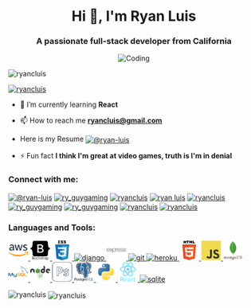 <h1 align="center">Hi 👋, I'm Ryan Luis</h1>
<h3 align="center">A passionate full-stack developer from California</h3>
<div align="center">
<img alt="Coding" width="400" src=https://media3.giphy.com/media/v1.Y2lkPTc5MGI3NjExNHo0bjB2bXFhaW1pZXg3aWRrYWRqOHh6b3d1dWFxMmFpaHk4cmtsaCZlcD12MV9pbnRlcm5hbF9naWZfYnlfaWQmY3Q9Zw/qgQUggAC3Pfv687qPC/giphy.gif>
</div>

<p align="left"> <img src="https://komarev.com/ghpvc/?username=ryancluis&label=Profile%20views&color=0e75b6&style=flat" alt="ryancluis" /> </p>

<p align="left"> <a href="https://github.com/ryo-ma/github-profile-trophy"><img src="https://github-profile-trophy.vercel.app/?username=ryancluis" alt="ryancluis" /></a> </p>

- 🌱 I’m currently learning **React**

- 📫 How to reach me **ryancluis@gmail.com**

- Here is my Resume <a href="" target="blank"><img align="center" src="https://drive.google.com/file/d/129qIULN4yXSv-cTtiSXjiQ5w3QO7MIuQ/view?usp=sharing" alt="@ryan-luis" height="30" width="40" /></a>

- ⚡ Fun fact **I think I'm great at video games, truth is I'm in denial**

<h3 align="left">Connect with me:</h3>
<p align="left">
<a href="https://codepen.io/@ryan-luis" target="blank"><img align="center" src="https://raw.githubusercontent.com/rahuldkjain/github-profile-readme-generator/master/src/images/icons/Social/codepen.svg" alt="@ryan-luis" height="30" width="40" /></a>
<a href="https://twitter.com/ry_guygaming" target="blank"><img align="center" src="https://raw.githubusercontent.com/rahuldkjain/github-profile-readme-generator/master/src/images/icons/Social/twitter.svg" alt="ry_guygaming" height="30" width="40" /></a>
<a href="https://linkedin.com/in/ryancluis" target="blank"><img align="center" src="https://raw.githubusercontent.com/rahuldkjain/github-profile-readme-generator/master/src/images/icons/Social/linked-in-alt.svg" alt="ryancluis" height="30" width="40" /></a>
<a href="https://stackoverflow.com/users/ryan luis" target="blank"><img align="center" src="https://raw.githubusercontent.com/rahuldkjain/github-profile-readme-generator/master/src/images/icons/Social/stack-overflow.svg" alt="ryan luis" height="30" width="40" /></a>
<a href="https://codesandbox.com/ryancluis" target="blank"><img align="center" src="https://raw.githubusercontent.com/rahuldkjain/github-profile-readme-generator/master/src/images/icons/Social/codesandbox.svg" alt="ryancluis" height="30" width="40" /></a>
<a href="https://instagram.com/ry_guygaming" target="blank"><img align="center" src="https://raw.githubusercontent.com/rahuldkjain/github-profile-readme-generator/master/src/images/icons/Social/instagram.svg" alt="ry_guygaming" height="30" width="40" /></a>
<a href="https://www.youtube.com/c/ry_guygaming" target="blank"><img align="center" src="https://raw.githubusercontent.com/rahuldkjain/github-profile-readme-generator/master/src/images/icons/Social/youtube.svg" alt="ry_guygaming" height="30" width="40" /></a>
<a href="https://www.codechef.com/users/ryancluis" target="blank"><img align="center" src="https://cdn.jsdelivr.net/npm/simple-icons@3.1.0/icons/codechef.svg" alt="ryancluis" height="30" width="40" /></a>
<a href="https://www.leetcode.com/ryancluis" target="blank"><img align="center" src="https://raw.githubusercontent.com/rahuldkjain/github-profile-readme-generator/master/src/images/icons/Social/leet-code.svg" alt="ryancluis" height="30" width="40" /></a>
</p>

<h3 align="left">Languages and Tools:</h3>
<p align="left"> <a href="https://aws.amazon.com" target="_blank" rel="noreferrer"> <img src="https://raw.githubusercontent.com/devicons/devicon/master/icons/amazonwebservices/amazonwebservices-original-wordmark.svg" alt="aws" width="40" height="40"/> </a> <a href="https://getbootstrap.com" target="_blank" rel="noreferrer"> <img src="https://raw.githubusercontent.com/devicons/devicon/master/icons/bootstrap/bootstrap-plain-wordmark.svg" alt="bootstrap" width="40" height="40"/> </a> <a href="https://www.w3schools.com/css/" target="_blank" rel="noreferrer"> <img src="https://raw.githubusercontent.com/devicons/devicon/master/icons/css3/css3-original-wordmark.svg" alt="css3" width="40" height="40"/> </a> <a href="https://www.djangoproject.com/" target="_blank" rel="noreferrer"> <img src="https://cdn.worldvectorlogo.com/logos/django.svg" alt="django" width="40" height="40"/> </a> <a href="https://expressjs.com" target="_blank" rel="noreferrer"> <img src="https://raw.githubusercontent.com/devicons/devicon/master/icons/express/express-original-wordmark.svg" alt="express" width="40" height="40"/> </a> <a href="https://git-scm.com/" target="_blank" rel="noreferrer"> <img src="https://www.vectorlogo.zone/logos/git-scm/git-scm-icon.svg" alt="git" width="40" height="40"/> </a> <a href="https://heroku.com" target="_blank" rel="noreferrer"> <img src="https://www.vectorlogo.zone/logos/heroku/heroku-icon.svg" alt="heroku" width="40" height="40"/> </a> <a href="https://www.w3.org/html/" target="_blank" rel="noreferrer"> <img src="https://raw.githubusercontent.com/devicons/devicon/master/icons/html5/html5-original-wordmark.svg" alt="html5" width="40" height="40"/> </a> <a href="https://developer.mozilla.org/en-US/docs/Web/JavaScript" target="_blank" rel="noreferrer"> <img src="https://raw.githubusercontent.com/devicons/devicon/master/icons/javascript/javascript-original.svg" alt="javascript" width="40" height="40"/> </a> <a href="https://www.mongodb.com/" target="_blank" rel="noreferrer"> <img src="https://raw.githubusercontent.com/devicons/devicon/master/icons/mongodb/mongodb-original-wordmark.svg" alt="mongodb" width="40" height="40"/> </a> <a href="https://www.mysql.com/" target="_blank" rel="noreferrer"> <img src="https://raw.githubusercontent.com/devicons/devicon/master/icons/mysql/mysql-original-wordmark.svg" alt="mysql" width="40" height="40"/> </a> <a href="https://nodejs.org" target="_blank" rel="noreferrer"> <img src="https://raw.githubusercontent.com/devicons/devicon/master/icons/nodejs/nodejs-original-wordmark.svg" alt="nodejs" width="40" height="40"/> </a> <a href="https://www.photoshop.com/en" target="_blank" rel="noreferrer"> <img src="https://raw.githubusercontent.com/devicons/devicon/master/icons/photoshop/photoshop-line.svg" alt="photoshop" width="40" height="40"/> </a> <a href="https://www.postgresql.org" target="_blank" rel="noreferrer"> <img src="https://raw.githubusercontent.com/devicons/devicon/master/icons/postgresql/postgresql-original-wordmark.svg" alt="postgresql" width="40" height="40"/> </a> <a href="https://www.python.org" target="_blank" rel="noreferrer"> <img src="https://raw.githubusercontent.com/devicons/devicon/master/icons/python/python-original.svg" alt="python" width="40" height="40"/> </a> <a href="https://reactjs.org/" target="_blank" rel="noreferrer"> <img src="https://raw.githubusercontent.com/devicons/devicon/master/icons/react/react-original-wordmark.svg" alt="react" width="40" height="40"/> </a> <a href="https://www.sqlite.org/" target="_blank" rel="noreferrer"> <img src="https://www.vectorlogo.zone/logos/sqlite/sqlite-icon.svg" alt="sqlite" width="40" height="40"/> </a> </p>

<p><img align="left" src="https://github-readme-stats.vercel.app/api/top-langs?username=ryancluis&show_icons=true&locale=en&layout=compact" alt="ryancluis" /></p>

<p>&nbsp;<img align="center" src="https://github-readme-stats.vercel.app/api?username=ryancluis&show_icons=true&locale=en" alt="ryancluis" /></p>
